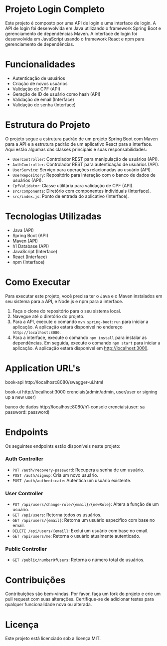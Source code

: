 
<body>
    <h1>Projeto Login Completo</h1>
    <p>Este projeto é composto por uma API de login e uma interface de login. A API de login foi desenvolvida em Java utilizando o framework Spring Boot e gerenciamento de dependências Maven. A interface de login foi desenvolvida em JavaScript usando o framework React e npm para gerenciamento de dependências.</p>

<h1>Funcionalidades</h1>
    <ul>
        <li>Autenticação de usuários</li>
        <li>Criação de novos usuários</li>
        <li>Validação de CPF (API)</li>
        <li>Geração de ID de usuário como hash (API)</li>
        <li>Validação de email (Interface)</li>
        <li>Validação de senha (Interface)</li>
    </ul>

<h1>Estrutura do Projeto</h1>
    <p>O projeto segue a estrutura padrão de um projeto Spring Boot com Maven para a API e a estrutura padrão de um aplicativo React para a interface. Aqui estão algumas das classes principais e suas responsabilidades:</p>
    <ul>
        <li><code>UserController</code>: Controlador REST para manipulação de usuários (API).</li>
        <li><code>AuthController</code>: Controlador REST para autenticação de usuários (API).</li>
        <li><code>UserService</code>: Serviço para operações relacionadas ao usuário (API).</li>
        <li><code>UserRepository</code>: Repositório para interação com o banco de dados de usuários (API).</li>
        <li><code>CpfValidator</code>: Classe utilitária para validação de CPF (API).</li>
        <li><code>src/components</code>: Diretório com componentes individuais (Interface).</li>
        <li><code>src/index.js</code>: Ponto de entrada do aplicativo (Interface).</li>
    </ul>

<h1>Tecnologias Utilizadas</h1>
    <ul>
        <li>Java (API)</li>
        <li>Spring Boot (API)</li>
        <li>Maven (API)</li>
        <li>h1 Database (API)</li>
        <li>JavaScript (Interface)</li>
        <li>React (Interface)</li>
        <li>npm (Interface)</li>
    </ul>

<h1>Como Executar</h1>
    <p>Para executar este projeto, você precisa ter o Java e o Maven instalados em seu sistema para a API, e Node.js e npm para a interface.</p>
    <ol>
        <li>Faça o clone do repositório para o seu sistema local.</li>
        <li>Navegue até o diretório do projeto.</li>
        <li>Para a API, execute o comando <code>mvn spring-boot:run</code> para iniciar a aplicação. A aplicação estará disponível no endereço <code>http://localhost:8080</code>.</li>
        <li>Para a interface, execute o comando <code>npm install</code> para instalar as dependências. Em seguida, execute o comando <code>npm start</code> para iniciar a aplicação. A aplicação estará disponível em <a href="http://localhost:3000">http://localhost:3000</a>.</li>
    </ol>

<h1>Application URL's</h1>
    	<p>book-api	http://localhost:8080/swagger-ui.html	</p>
	<p>book-ui	http://localhost:3000		          crenciais(admin/admin, user/user or signing up a new user)</p>
	<p>banco de dados http://localhost:8080/h1-console 	  crenciais(user: sa password: password) </p>

<h1>Endpoints</h1>
<p>Os seguintes endpoints estão disponíveis neste projeto:</p>

<h3>Auth Controller</h3>
<ul>
  <li><code>PUT /auth/recovery-password</code>: Recupera a senha de um usuário.</li>
  <li><code>POST /auth/signup</code>: Cria um novo usuário.</li>
  <li><code>POST /auth/authenticate</code>: Autentica um usuário existente.</li>
</ul>

<h3>User Controller</h3>
<ul>
  <li><code>PUT /api/users/change-role/{email}/{newRole}</code>: Altera a função de um usuário.</li>
  <li><code>GET /api/users</code>: Retorna todos os usuários.</li>
  <li><code>GET /api/users/{email}</code>: Retorna um usuário específico com base no email.</li>
  <li><code>DELETE /api/users/{email}</code>: Exclui um usuário com base no email.</li>
  <li><code>GET /api/users/me</code>: Retorna o usuário atualmente autenticado.</li>
</ul>

<h3>Public Controller</h2>
<ul>
  <li><code>GET /public/numberOfUsers</code>: Retorna o número total de usuários.</li>
</ul>

<h1>Contribuições</h1>
    <p>Contribuições são bem-vindas. Por favor, faça um fork do projeto e crie um pull request com suas alterações. Certifique-se de adicionar testes para qualquer funcionalidade nova ou alterada.</p>

<h1>Licença</h1>
    <p>Este projeto está licenciado sob a licença MIT.</p>
</body>
</html>
